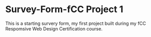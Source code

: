 # Survey-Form-fCC Project 1
 This is a starting survery form, my first project built during my fCC Respomsive Web Design Certification course.
